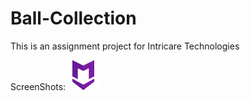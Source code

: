 # Ball-Collection
This is an assignment project for Intricare Technologies


ScreenShots: 
![alt text](https://github.com/adam-p/markdown-here/raw/master/src/common/images/icon48.png "Logo Title Text 1")
